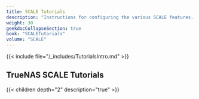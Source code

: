 ```yaml
---
title: SCALE Tutorials
description: "Instructions for configuring the various SCALE features. Articles are organized parallel to the SCALE interface layout."
weight: 30
geekdocCollapseSection: true
book: "SCALETutorials"
volume: "SCALE"
---
```


{{< include file="/_includes/TutorialsIntro.md" >}}

## TrueNAS SCALE Tutorials

{{< children depth="2" description="true" >}}
